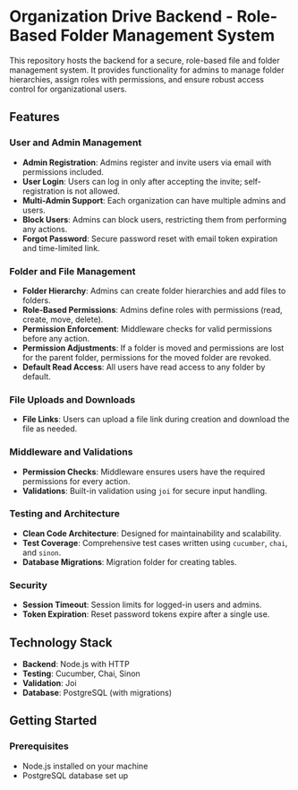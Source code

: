 # Organization Drive Backend - Role-Based Folder Management System

This repository hosts the backend for a secure, role-based file and folder management system. It provides functionality for admins to manage folder hierarchies, assign roles with permissions, and ensure robust access control for organizational users.

## Features

### User and Admin Management
- **Admin Registration**: Admins register and invite users via email with permissions included.
- **User Login**: Users can log in only after accepting the invite; self-registration is not allowed.
- **Multi-Admin Support**: Each organization can have multiple admins and users.
- **Block Users**: Admins can block users, restricting them from performing any actions.
- **Forgot Password**: Secure password reset with email token expiration and time-limited link.

### Folder and File Management
- **Folder Hierarchy**: Admins can create folder hierarchies and add files to folders.
- **Role-Based Permissions**: Admins define roles with permissions (read, create, move, delete).
- **Permission Enforcement**: Middleware checks for valid permissions before any action.
- **Permission Adjustments**: If a folder is moved and permissions are lost for the parent folder, permissions for the moved folder are revoked.
- **Default Read Access**: All users have read access to any folder by default.

### File Uploads and Downloads
- **File Links**: Users can upload a file link during creation and download the file as needed.

### Middleware and Validations
- **Permission Checks**: Middleware ensures users have the required permissions for every action.
- **Validations**: Built-in validation using `joi` for secure input handling.

### Testing and Architecture
- **Clean Code Architecture**: Designed for maintainability and scalability.
- **Test Coverage**: Comprehensive test cases written using `cucumber`, `chai`, and `sinon`.
- **Database Migrations**: Migration folder for creating tables.

### Security
- **Session Timeout**: Session limits for logged-in users and admins.
- **Token Expiration**: Reset password tokens expire after a single use.

## Technology Stack
- **Backend**: Node.js with HTTP
- **Testing**: Cucumber, Chai, Sinon
- **Validation**: Joi
- **Database**: PostgreSQL (with migrations)

## Getting Started

### Prerequisites
- Node.js installed on your machine
- PostgreSQL database set up
